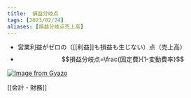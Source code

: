```yaml
---
title:  損益分岐点
tags: [2023/02/24]
aliases: [損益分岐点売上高]
---
```


- 営業利益がゼロの（[[利益]]も損益も生じない）点（売上高）
- $$損益分岐点=\frac{固定費}{1-変動費率}$$

[![Image from Gyazo](https://i.gyazo.com/7cabecdcf1e18232b3ffc0d772929b1b.png)](https://gyazo.com/7cabecdcf1e18232b3ffc0d772929b1b)

[[会計・財務]]